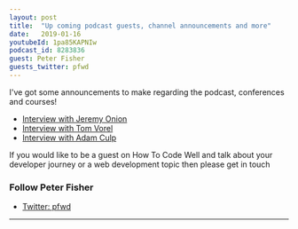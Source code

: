 ```yaml
---
layout: post
title:  "Up coming podcast guests, channel announcements and more"
date:   2019-01-16
youtubeId: 1pa85KAPNIw
podcast_id: 8283836
guest: Peter Fisher
guests_twitter: pfwd
---
```

I've got some announcements to make regarding the podcast, conferences and courses!

- [Interview with Jeremy Onion](/_season-2/)
- [Interview with Tom Vorel](/season-2/04-from-self-taught-coder-to-react-developer-tom-vorel-interview)
- [Interview with Adam Culp](/season-2/05-sunshine-php-conference-beach-casts-public-speaking-adam-culp-interview)

If you would like to be a guest on How To Code Well and talk about your developer journey or a web development topic then please get in touch
### Follow Peter Fisher
- [Twitter: pfwd](https://twitter.com/pfwd)

-------------------------------
